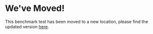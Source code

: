 # We've Moved!

This benchmark test has been moved to a new location, please find the updated version [here](https://github.com/Midwestern-Interactive/benchmark).